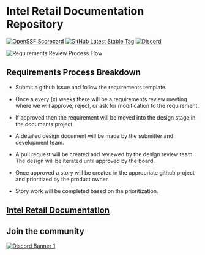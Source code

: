 # Intel Retail Documentation Repository

[![OpenSSF Scorecard](https://api.securityscorecards.dev/projects/github.com/intel-retail/documentation/badge)](https://api.securityscorecards.dev/projects/github.com/intel-retail/documentation)
[![GitHub Latest Stable Tag](https://img.shields.io/github/v/tag/intel-retail/documentation?sort=semver&label=latest-stable)](https://github.com/intel-retail/documentation/releases)
[![Discord](https://discord.com/api/guilds/1150892043120414780/widget.png?style=shield)](https://discord.gg/ZHgtrZcu)

![Requirements Review Process Flow](./docs_src/requirements-review-process-flow.png)

## Requirements Process Breakdown

- Submit a github issue and follow the requirements template.

- Once a every (x) weeks there will be a requirements review meeting where we will approve, reject, or ask for modification to the requirement.

- If approved then the requirement will be moved into the design stage in the documents project.

- A detailed design document will be made by the submitter and development team.

- A pull request will be created and reviewed by the design review team. The design will be iterated until approved by the board.

- Once approved a story will be created in the appropriate github project and prioritized by the product owner.

- Story work will be completed based on the prioritization.

## [Intel Retail Documentation](https://intel-retail.github.io/documentation/)

## Join the community 
[![Discord Banner 1](https://discordapp.com/api/guilds/1150892043120414780/widget.png?style=banner2)](https://discord.gg/ZHgtrZcu)
